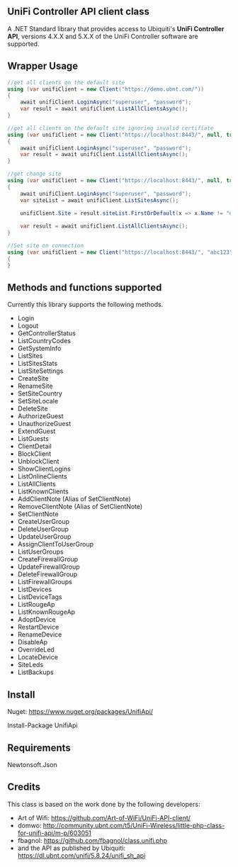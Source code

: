 ## UniFi Controller API client class

A .NET Standard library that provides access to Ubiquiti's **UniFi Controller API**, versions 4.X.X and 5.X.X of the UniFi Controller software are supported.

## Wrapper Usage

```csharp
//get all clients on the default site
using (var unifiClient = new Client("https://demo.ubnt.com/"))
{
    await unifiClient.LoginAsync("superuser", "password");
    var result = await unifiClient.ListAllClientsAsync();
}

//get all clients on the default site ignoring invalid certifiate
using (var unifiClient = new Client("https://localhost:8443/", null, true))
{
    await unifiClient.LoginAsync("superuser", "password");
    var result = await unifiClient.ListAllClientsAsync();
}

//get change site
using (var unifiClient = new Client("https://localhost:8443/", null, true))
{
    await unifiClient.LoginAsync("superuser", "password");
    var siteList = await unifiClient.ListSitesAsync();

	unifiClient.Site = result.siteList.FirstOrDefault(x => x.Name != "default")?.Name;
	
	var result = await unifiClient.ListAllClientsAsync();
}

//Set site on connection
using (var unifiClient = new Client("https://localhost:8443/", "abc123", true))
{
}
```

## Methods and functions supported

Currently this library supports the following methods.
 - Login
 - Logout
 - GetControllerStatus
 - ListCountryCodes
 - GetSystemInfo
 - ListSites
 - ListSitesStats
 - ListSiteSettings
 - CreateSite
 - RenameSite
 - SetSiteCountry
 - SetSiteLocale
 - DeleteSite
 - AuthorizeGuest
 - UnauthorizeGuest
 - ExtendGuest
 - ListGuests
 - ClientDetail
 - BlockClient
 - UnblockClient
 - ShowClientLogins
 - ListOnlineClients
 - ListAllClients
 - ListKnownClients
 - AddClientNote (Alias of SetClientNote)
 - RemoveClientNote (Alias of SetClientNote)
 - SetClientNote
 - CreateUserGroup
 - DeleteUserGroup
 - UpdateUserGroup
 - AssignClientToUserGroup
 - ListUserGroups
 - CreateFirewallGroup
 - UpdateFirewallGroup
 - DeleteFirewallGroup
 - ListFirewallGroups
 - ListDevices
 - ListDeviceTags
 - ListRougeAp
 - ListKnownRougeAp
 - AdoptDevice
 - RestartDevice
 - RenameDevice
 - DisableAp
 - OverrideLed
 - LocateDevice
 - SiteLeds
 - ListBackups

## Install
Nuget: https://www.nuget.org/packages/UnifiApi/

Install-Package UnifiApi 

## Requirements

Newtonsoft.Json

## Credits

This class is based on the work done by the following developers:
- Art of Wifi: https://github.com/Art-of-WiFi/UniFi-API-client/
- domwo: http://community.ubnt.com/t5/UniFi-Wireless/little-php-class-for-unifi-api/m-p/603051
- fbagnol: https://github.com/fbagnol/class.unifi.php
- and the API as published by Ubiquiti: https://dl.ubnt.com/unifi/5.8.24/unifi_sh_api
